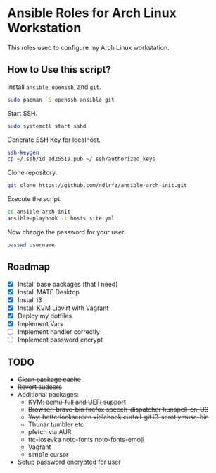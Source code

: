 # Ansible Roles for Arch Linux Workstation

This roles used to configure my Arch Linux workstation.

## How to Use this script?

Install `ansible`, `openssh`, and `git`.

```bash
sudo pacman -S openssh ansible git
```

Start SSH.

```bash
sudo systemctl start sshd
```

Generate SSH Key for localhost.

```bash
ssh-keygen
cp ~/.ssh/id_ed25519.pub ~/.ssh/authorized_keys
```

Clone repository.

```bash
git clone https://github.com/ndlrfz/ansible-arch-init.git
```

Execute the script.

```bash
cd ansible-arch-init
ansible-playbook -i hosts site.yml
```

Now change the password for your user.

```bash
passwd username
```

## Roadmap

- [x] Install base packages (that I need)
- [x] Install MATE Desktop
- [x] Install i3
- [x] Install KVM Libvirt with Vagrant
- [x] Deploy my dotfiles
- [x] Implement Vars
- [ ] Implement handler correctly
- [ ] Implement password encrypt

## TODO

- ~~Clean package cache~~
- ~~Revert sudoers~~
- Additional packages:
  - ~~KVM: qemu-full and UEFI support~~
  - ~~Browser: brave-bin firefox speech-dispatcher hunspell-en_US~~
  - ~~Yay: betterlockscreen xidlehook curtail-git i3-scrot ymuse-bin~~
  - Thunar tumbler etc
  - pfetch via AUR
  - ttc-iosevka noto-fonts noto-fonts-emoji
  - Vagrant
  - simp1e cursor
- Setup password encrypted for user
